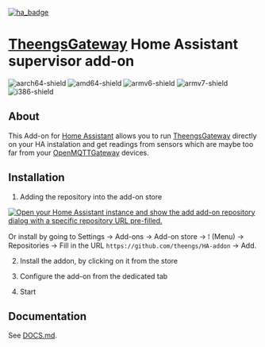 [![ha_badge](https://img.shields.io/badge/Home%20Assistant-Add%20On-blue.svg)](https://www.home-assistant.io/)
# [TheengsGateway](https://theengs.github.io/gateway/) Home Assistant supervisor add-on

[aarch64-shield]: https://img.shields.io/badge/aarch64-yes-green.svg
[amd64-shield]: https://img.shields.io/badge/amd64-yes-green.svg
[armv6-shield]: https://img.shields.io/badge/armv6-yes-green.svg
[armv7-shield]: https://img.shields.io/badge/armv7-yes-green.svg
[i386-shield]: https://img.shields.io/badge/i386-yes-green.svg
![aarch64-shield]
![amd64-shield]
![armv6-shield]
![armv7-shield]
![i386-shield]

## About
This Add-on for [Home Assistant](https://www.home-assistant.io/) allows you to run [TheengsGateway](https://theengs.github.io/gateway/) directly on your HA instalation and get readings from sensors which are maybe too far from your [OpenMQTTGateway](https://docs.openmqttgateway.com/) devices.


## Installation
1) Adding the repository into the add-on store

[![Open your Home Assistant instance and show the add add-on repository dialog with a specific repository URL pre-filled.](https://my.home-assistant.io/badges/supervisor_add_addon_repository.svg)](https://my.home-assistant.io/redirect/supervisor_add_addon_repository/?repository_url=https%3A%2F%2Fgithub.com%2Fmihsu81%2Faddon-theengsgw)

Or install by going to Settings -> Add-ons -> Add-on store -> ⁞ (Menu) -> Repositories -> Fill in the URL `https://github.com/theengs/HA-addon` -> Add.

2) Install the addon, by clicking on it from the store

3) Configure the add-on from the dedicated tab

4) Start

## Documentation

See [DOCS.md](https://github.com/theengs/HA-addon/blob/main/theengsgateway/DOCS.md).
